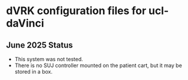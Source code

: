 dVRK configuration files for ucl-daVinci
=========================================

## June 2025 Status

 * This system was not tested.
 * There is no SUJ controller mounted on the patient cart, but it may be stored in a box.
